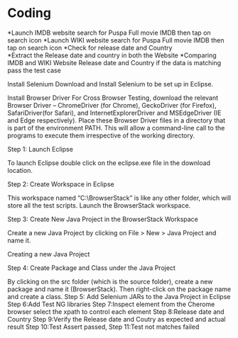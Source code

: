 # Coding
*Launch IMDB website search for Puspa Full movie IMDB then tap on search icon
*Launch WIKI website search for Puspa Full movie IMDB then tap on search icon
*Check for release date and Country  
*Extract the Release date and country in both the Website
*Comparing IMDB and WIKI Website Release date and Country  if the data is matching pass the test case




Install Selenium
Download and Install Selenium to be set up in Eclipse.

Install Browser Driver
For Cross Browser Testing, download the relevant Browser Driver – ChromeDriver (for Chrome), GeckoDriver (for Firefox), SafariDriver(for Safari), and InternetExplorerDriver and MSEdgeDriver (IE and Edge respectively). Place these Browser Driver files in a directory that is part of the environment PATH. This will allow a command-line call to the programs to execute them irrespective of the working directory.


Step 1: Launch Eclipse

To launch Eclipse double click on the eclipse.exe file in the download location.

Step 2: Create Workspace in Eclipse

This workspace named “C:\BrowserStack” is like any other folder, which will store all the test scripts. Launch the BrowserStack workspace.

Step 3: Create New Java Project in the BrowserStack Workspace

Create a new Java Project by clicking on File > New > Java Project and name it.

Creating a new Java Project

Step 4: Create Package and Class under the Java Project 

By clicking on the src folder (which is the source folder), create a new package and name it (BrowserStack). Then right-click on the package name and create a class. 
Step 5: Add Selenium JARs to the Java Project in Eclipse
Step 6:Add Test NG libraries
Step 7:Inspect element from the Cherome browser select the xpath to control each element
Step 8:Release date and Country
Step 9:Verify the Release date and Coutry as expected and actual result
Step 10:Test Assert passed,
Step 11:Test not matches failed





